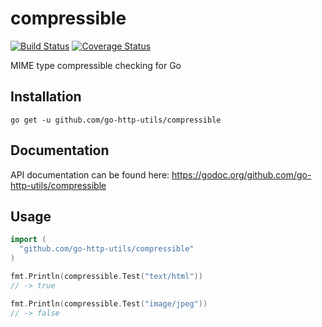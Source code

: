 # compressible
[![Build Status](https://travis-ci.org/go-http-utils/compressible.svg?branch=master)](https://travis-ci.org/go-http-utils/compressible)
[![Coverage Status](https://coveralls.io/repos/github/go-http-utils/compressible/badge.svg?branch=master)](https://coveralls.io/github/go-http-utils/compressible?branch=master)

MIME type compressible checking for Go

## Installation

```
go get -u github.com/go-http-utils/compressible
```

## Documentation

API documentation can be found here: https://godoc.org/github.com/go-http-utils/compressible

## Usage

```go
import (
  "github.com/go-http-utils/compressible"
)
```

```go
fmt.Println(compressible.Test("text/html"))
// -> true

fmt.Println(compressible.Test("image/jpeg"))
// -> false
```
